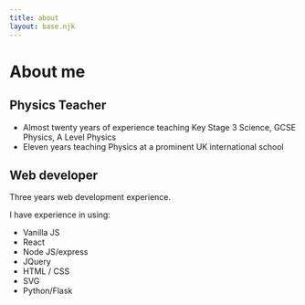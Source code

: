 ```yaml
---
title: about
layout: base.njk
---
```


# About me

## Physics Teacher

- Almost twenty years of experience teaching Key Stage 3 Science, GCSE Physics, A Level Physics
- Eleven years teaching Physics at a prominent UK international school

## Web developer

Three years web development experience.

I have experience in using:

- Vanilla JS
- React
- Node JS/express
- JQuery
- HTML / CSS
- SVG
- Python/Flask

